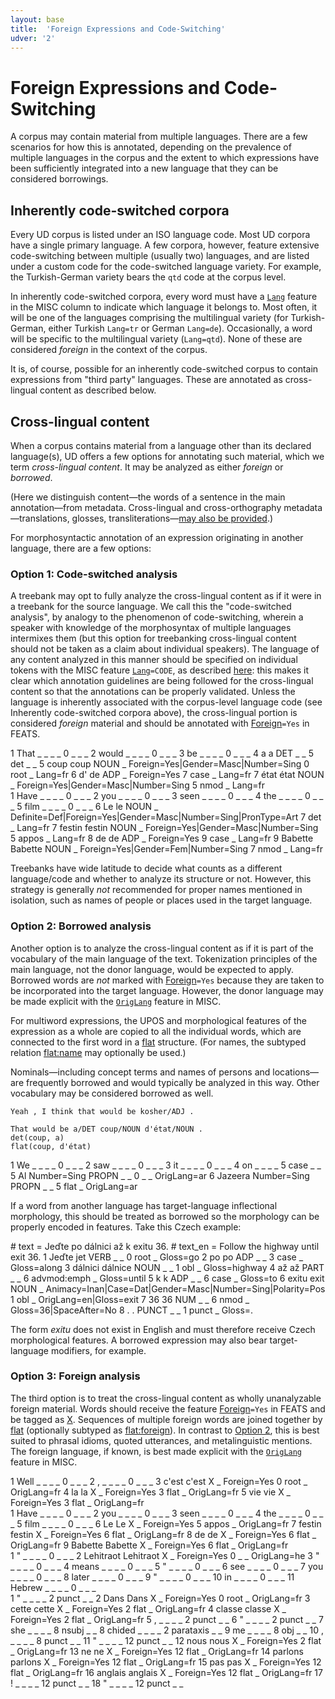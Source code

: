 ```yaml
---
layout: base
title:  'Foreign Expressions and Code-Switching'
udver: '2'
---
```


# Foreign Expressions and Code-Switching

A corpus may contain material from multiple languages. There are a few scenarios for how this is annotated,
depending on the prevalence of multiple languages in the corpus and the extent to which expressions have been
sufficiently integrated into a new language that they can be considered borrowings.

## Inherently code-switched corpora

Every UD corpus is listed under an ISO language code. Most UD corpora have a single primary language.
A few corpora, however, feature extensive code-switching between multiple (usually two) languages,
and are listed under a custom code for the code-switched language variety. For example, the Turkish-German
variety bears the `qtd` code at the corpus level.

In inherently code-switched corpora, every word must have a [`Lang`](https://universaldependencies.org/misc.html#lang) feature in the MISC column to indicate
which language it belongs to. Most often, it will be one of the languages comprising the multilingual variety
(for Turkish-German, either Turkish `Lang=tr` or German `Lang=de`). Occasionally, a word will be specific to the
multilingual variety (`Lang=qtd`). None of these are considered _foreign_ in the context of the corpus.

It is, of course, possible for an inherently code-switched corpus to contain expressions from "third party" languages.
These are annotated as cross-lingual content as described below.

## Cross-lingual content

When a corpus contains material from a language other than its declared language(s),
UD offers a few options for annotating such material, which we term _cross-lingual content_.
It may be analyzed as either _foreign_ or _borrowed_.

(Here we distinguish content—the words of a sentence in the main annotation—from metadata.
Cross-lingual and cross-orthography metadata—translations, glosses, transliterations—[may also be provided](https://universaldependencies.org/format.html#other-miscellaneous-attributes).)

For morphosyntactic annotation of an expression originating in another language, there are a few options:

### Option 1: Code-switched analysis

A treebank may opt to fully analyze the cross-lingual content as if it were in a treebank for the source language.
We call this the "code-switched analysis", by analogy to the phenomenon of code-switching, wherein a speaker with
knowledge of the morphosyntax of multiple languages intermixes them (but this option for treebanking cross-lingual
content should not be taken as a claim about individual speakers).
The language of any content analyzed in this manner should be specified on individual tokens
with the MISC feature [`Lang`](https://universaldependencies.org/misc.html#lang)`=CODE`, as described [here](https://universaldependencies.org/format.html#other-miscellaneous-attributes): this makes it clear which annotation guidelines
are being followed for the cross-lingual content so that the annotations can be properly validated.
Unless the language is inherently associated with the corpus-level language code
(see Inherently code-switched corpora above), the cross-lingual portion is considered _foreign_ material
and should be annotated with [Foreign]()`=Yes` in FEATS.

<div class="conllu-parse">
1 That   _ _ _ _ 0 _ _ _
2 would  _ _ _ _ 0 _ _ _
3 be     _ _ _ _ 0 _ _ _
4 a      a    DET  _ _ 5 det   _ _
5 coup   coup NOUN _ Foreign=Yes|Gender=Masc|Number=Sing 0 root  _ Lang=fr
6 d'     de   ADP  _ Foreign=Yes                         7 case  _ Lang=fr
7 état   état NOUN _ Foreign=Yes|Gender=Masc|Number=Sing 5 nmod  _ Lang=fr
</div>

<div class="conllu-parse">
1 Have    _ _ _ _ 0 _ _ _
2 you     _ _ _ _ 0 _ _ _
3 seen    _ _ _ _ 0 _ _ _
4 the     _ _ _ _ 0 _ _ _
5 film    _ _ _ _ 0 _ _ _
6 Le      le      NOUN _ Definite=Def|Foreign=Yes|Gender=Masc|Number=Sing|PronType=Art 7 det   _ Lang=fr
7 festin  festin  NOUN _ Foreign=Yes|Gender=Masc|Number=Sing                           5 appos _ Lang=fr
8 de      de      ADP  _ Foreign=Yes                                                   9 case  _ Lang=fr
9 Babette Babette NOUN _ Foreign=Yes|Gender=Fem|Number=Sing                            7 nmod  _ Lang=fr
</div>

Treebanks have wide latitude to decide what counts as a different language/code and whether to analyze its
structure or not. However, this strategy is generally _not_ recommended for proper names mentioned in isolation,
such as names of people or places used in the target language.

### Option 2: Borrowed analysis

Another option is to analyze the cross-lingual content as if it is part of the vocabulary
of the main language of the text. Tokenization principles of the main language,
not the donor language, would be expected to apply. Borrowed words are _not_ marked
with [Foreign]()`=Yes` because they are taken to be incorporated into the target language.
However, the donor language may be made explicit with the [`OrigLang`](https://universaldependencies.org/misc.html#origlang) feature in MISC.

For multiword expressions, the UPOS and morphological features of the expression as a whole
are copied to all the individual words, which are connected to the first word in a [flat]() structure.
(For names, the subtyped relation [flat:name]() may optionally be used.)

Nominals—including concept terms and names of persons and locations—are frequently borrowed
and would typically be analyzed in this way. Other vocabulary may be considered borrowed as well.

~~~ sdparse
Yeah , I think that would be kosher/ADJ .
~~~

~~~ sdparse
That would be a/DET coup/NOUN d'état/NOUN .
det(coup, a)
flat(coup, d'état)
~~~

<div class="conllu-parse">
1 We      _ _ _ _ 0 _ _ _
2 saw     _ _ _ _ 0 _ _ _
3 it      _ _ _ _ 0 _ _ _
4 on      _ _ _ _ 5 case _ _
5 Al      Number=Sing PROPN _ _ 0 _ _ OrigLang=ar
6 Jazeera Number=Sing PROPN _ _ 5 flat _ OrigLang=ar
</div>

If a word from another language has target-language inflectional morphology, this should be treated
as borrowed so the morphology can be properly encoded in features. Take this Czech example:

<div class="conllu-parse">
# text = Jeďte po dálnici až k exitu 36.
# text_en = Follow the highway until exit 36.
1 Jeďte   jet     VERB  _ _ 0 root        _ Gloss=go
2 po      po      ADP   _ _ 3 case        _ Gloss=along
3 dálnici dálnice NOUN  _ _ 1 obl         _ Gloss=highway
4 až      až      PART  _ _ 6 advmod:emph _ Gloss=until
5 k       k       ADP   _ _ 6 case        _ Gloss=to
6 exitu   exit    NOUN  _ Animacy=Inan|Case=Dat|Gender=Masc|Number=Sing|Polarity=Pos 1 obl _ OrigLang=en|Gloss=exit
7 36      36      NUM   _ _ 6 nmod        _ Gloss=36|SpaceAfter=No
8 .       .       PUNCT _ _ 1 punct       _ Gloss=.

</div>

The form _exitu_ does not exist in English and must therefore receive Czech morphological features.
A borrowed expression may also bear target-language modifiers, for example.

### Option 3: Foreign analysis

The third option is to treat the cross-lingual content as wholly unanalyzable foreign material.
Words should receive the feature [Foreign]()`=Yes` in FEATS and be tagged as [X]().
Sequences of multiple foreign words are joined together by [flat]() (optionally subtyped as [flat:foreign]()).
In contrast to [Option 2](#option-2-borrowed-analysis), this is best suited to phrasal idioms, quoted utterances, and metalinguistic mentions.
The foreign language, if known, is best made explicit with the [`OrigLang`](https://universaldependencies.org/misc.html#origlang) feature in MISC.

<div class="conllu-parse">
1 Well    _ _ _ _ 0 _ _ _
2 ,       _ _ _ _ 0 _ _ _
3 c'est   c'est  X _ Foreign=Yes 0 root    _ OrigLang=fr
4 la      la     X _ Foreign=Yes 3 flat    _ OrigLang=fr
5 vie     vie    X _ Foreign=Yes 3 flat    _ OrigLang=fr
</div>

<div class="conllu-parse">
1 Have    _ _ _ _ 0 _ _ _
2 you     _ _ _ _ 0 _ _ _
3 seen    _ _ _ _ 0 _ _ _
4 the     _ _ _ _ 0 _ _ _
5 film    _ _ _ _ 0 _ _ _
6 Le      Le      X _ Foreign=Yes 5 appos   _ OrigLang=fr
7 festin  festin  X _ Foreign=Yes 6 flat    _ OrigLang=fr
8 de      de      X _ Foreign=Yes 6 flat    _ OrigLang=fr
9 Babette Babette X _ Foreign=Yes 6 flat    _ OrigLang=fr
</div>

<div class="conllu-parse">
1  "     _ _ _ _ 0 _ _ _
2  Lehitraot     Lehitraot X _ Foreign=Yes 0 _ _ OrigLang=he
3  "     _ _ _ _ 0 _ _ _
4  means _ _ _ _ 0 _ _ _
5  "     _ _ _ _ 0 _ _ _
6  see   _ _ _ _ 0 _ _ _
7  you   _ _ _ _ 0 _ _ _
8  later _ _ _ _ 0 _ _ _
9  "     _ _ _ _ 0 _ _ _
10 in    _ _ _ _ 0 _ _ _
11 Hebrew  _ _ _ _ 0 _ _ _
</div>

<div class="conllu-parse">
1 "      _ _ _ _ 2 punct _ _
2 Dans      Dans     X _ Foreign=Yes 0 root   _ OrigLang=fr
3 cette     cette    X _ Foreign=Yes 2 flat   _ OrigLang=fr
4 classe    classe   X _ Foreign=Yes 2 flat   _ OrigLang=fr
5 ,      _ _ _ _ 2 punct _ _
6 "      _ _ _ _ 2 punct _ _
7 she    _ _ _ _ 8 nsubj _ _
8 chided _ _ _ _ 2 parataxis _ _
9 me     _ _ _ _ 8 obj _ _
10 ,     _ _ _ _ 8 punct _ _
11 "     _ _ _ _ 12 punct _ _
12 nous     nous     X _ Foreign=Yes 2 flat    _ OrigLang=fr
13 ne       ne       X _ Foreign=Yes 12 flat    _ OrigLang=fr
14 parlons  parlons  X _ Foreign=Yes 12 flat    _ OrigLang=fr
15 pas      pas      X _ Foreign=Yes 12 flat    _ OrigLang=fr
16 anglais  anglais  X _ Foreign=Yes 12 flat    _ OrigLang=fr
17 !     _ _ _ _ 12 punct _ _
18 "     _ _ _ _ 12 punct _ _
</div>
